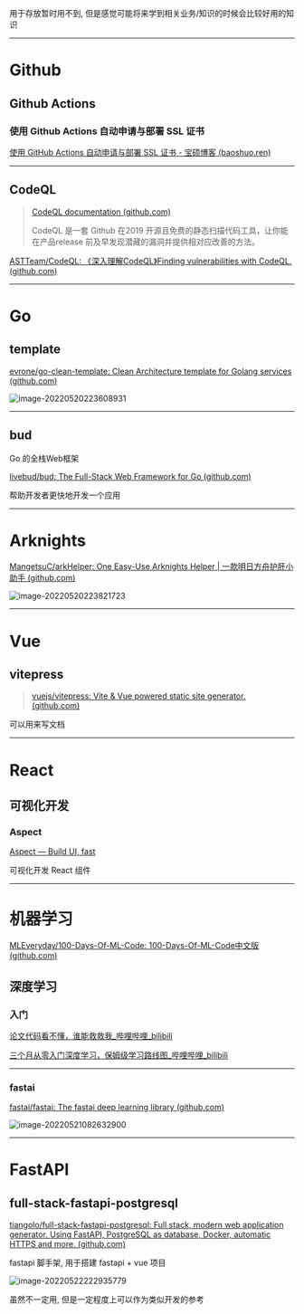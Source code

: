 用于存放暂时用不到, 但是感觉可能将来学到相关业务/知识的时候会比较好用的知识

---

# Github

## Github Actions

### 使用 Github Actions 自动申请与部署 SSL 证书

[使用 GitHub Actions 自动申请与部署 SSL 证书 - 宝硕博客 (baoshuo.ren)](https://blog.baoshuo.ren/post/actions-ssl-cert/)

---

## CodeQL

> [CodeQL documentation (github.com)](https://codeql.github.com/docs/)
>
> CodeQL 是一套 Github 在2019 开源且免费的静态扫描代码工具，让你能在产品release 前及早发现潜藏的漏洞并提供相对应改善的方法。

[ASTTeam/CodeQL: 《深入理解CodeQL》Finding vulnerabilities with CodeQL. (github.com)](https://github.com/ASTTeam/CodeQL)

---

# Go

## template

[evrone/go-clean-template: Clean Architecture template for Golang services (github.com)](https://github.com/evrone/go-clean-template)

![image-20220520223608931](http://cdn.ayusummer233.top/img/202205202236173.png)

---

## bud

Go 的全栈Web框架

[livebud/bud: The Full-Stack Web Framework for Go (github.com)](https://github.com/livebud/bud)

帮助开发者更快地开发一个应用

---

# Arknights

[MangetsuC/arkHelper: One Easy-Use Arknights Helper | 一款明日方舟护肝小助手 (github.com)](https://github.com/MangetsuC/arkHelper)

![image-20220520223821723](http://cdn.ayusummer233.top/img/202205202238930.png)

---

# Vue

## vitepress

> [vuejs/vitepress: Vite & Vue powered static site generator. (github.com)](https://github.com/vuejs/vitepress)

可以用来写文档

---

# React

## 可视化开发

### Aspect

[Aspect — Build UI, fast](https://aspect.app/project/-N2iDTapq75beVKDkVb2)

可视化开发 React 组件

---

# 机器学习

[MLEveryday/100-Days-Of-ML-Code: 100-Days-Of-ML-Code中文版 (github.com)](https://github.com/MLEveryday/100-Days-Of-ML-Code)



## 深度学习

### 入门

[论文代码看不懂，谁能救救我_哔哩哔哩_bilibili](https://www.bilibili.com/video/BV1nu411C7Bb?spm_id_from=333.851.b_7265636f6d6d656e64.2)

[三个月从零入门深度学习，保姆级学习路线图_哔哩哔哩_bilibili](https://www.bilibili.com/video/BV1yg411K72z/?spm_id_from=333.788.b_7265636f5f6c697374.2)

---

### fastai

[fastai/fastai: The fastai deep learning library (github.com)](https://github.com/fastai/fastai)

![image-20220521082632900](http://cdn.ayusummer233.top/img/202205210826235.png)

---

# FastAPI

## full-stack-fastapi-postgresql

[tiangolo/full-stack-fastapi-postgresql: Full stack, modern web application generator. Using FastAPI, PostgreSQL as database, Docker, automatic HTTPS and more. (github.com)](https://github.com/tiangolo/full-stack-fastapi-postgresql)

fastapi 脚手架, 用于搭建 fastapi + vue 项目

![image-20220522222935779](http://cdn.ayusummer233.top/img/202205222229376.png)

虽然不一定用, 但是一定程度上可以作为类似开发的参考